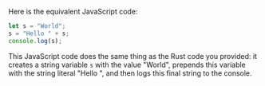 Here is the equivalent JavaScript code:

```javascript
let s = "World";
s = "Hello " + s;
console.log(s);
```
This JavaScript code does the same thing as the Rust code you provided: it creates a string variable `s` with the value "World", prepends this variable with the string literal "Hello ", and then logs this final string to the console.

